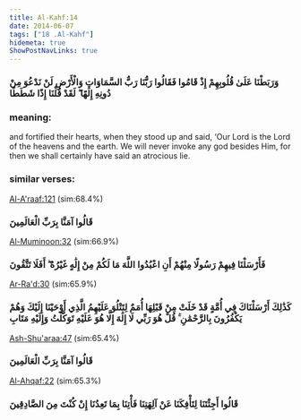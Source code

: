 ```yaml
---
title: Al-Kahf:14
date: 2014-06-07
tags: ["18 .Al-Kahf"]
hidemeta: true 
ShowPostNavLinks: true 
---
```

### وَرَبَطْنَا عَلَىٰ قُلُوبِهِمْ إِذْ قَامُوا فَقَالُوا رَبُّنَا رَبُّ السَّمَاوَاتِ وَالْأَرْضِ لَنْ نَدْعُوَ مِنْ دُونِهِ إِلَٰهًا ۖ لَقَدْ قُلْنَا إِذًا شَطَطًا
### meaning: 
and fortified their hearts, when they stood up and said, ‘Our Lord is the Lord of the heavens and the earth. We will never invoke any god besides Him, for then we shall certainly have said an atrocious lie.
### similar verses: 

[Al-A'raaf:121](/7/121) (sim:68.4%)

### قَالُوا آمَنَّا بِرَبِّ الْعَالَمِينَ

[Al-Muminoon:32](/23/32) (sim:66.9%)

### فَأَرْسَلْنَا فِيهِمْ رَسُولًا مِنْهُمْ أَنِ اعْبُدُوا اللَّهَ مَا لَكُمْ مِنْ إِلَٰهٍ غَيْرُهُ ۖ أَفَلَا تَتَّقُونَ

[Ar-Ra'd:30](/13/30) (sim:65.9%)

### كَذَٰلِكَ أَرْسَلْنَاكَ فِي أُمَّةٍ قَدْ خَلَتْ مِنْ قَبْلِهَا أُمَمٌ لِتَتْلُوَ عَلَيْهِمُ الَّذِي أَوْحَيْنَا إِلَيْكَ وَهُمْ يَكْفُرُونَ بِالرَّحْمَٰنِ ۚ قُلْ هُوَ رَبِّي لَا إِلَٰهَ إِلَّا هُوَ عَلَيْهِ تَوَكَّلْتُ وَإِلَيْهِ مَتَابِ

[Ash-Shu'araa:47](/26/47) (sim:65.4%)

### قَالُوا آمَنَّا بِرَبِّ الْعَالَمِينَ

[Al-Ahqaf:22](/46/22) (sim:65.3%)

### قَالُوا أَجِئْتَنَا لِتَأْفِكَنَا عَنْ آلِهَتِنَا فَأْتِنَا بِمَا تَعِدُنَا إِنْ كُنْتَ مِنَ الصَّادِقِينَ
